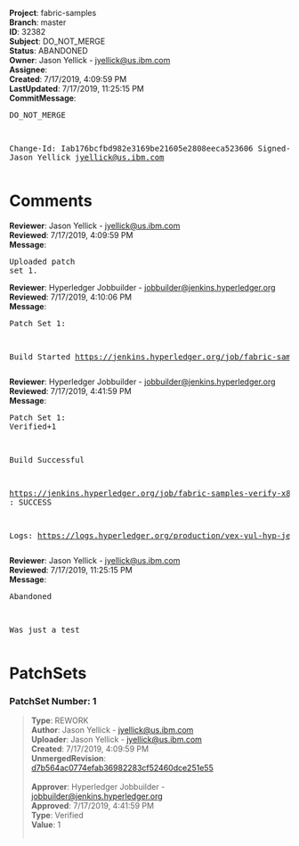 <strong>Project</strong>: fabric-samples<br><strong>Branch</strong>: master<br><strong>ID</strong>: 32382<br><strong>Subject</strong>: DO_NOT_MERGE<br><strong>Status</strong>: ABANDONED<br><strong>Owner</strong>: Jason Yellick - jyellick@us.ibm.com<br><strong>Assignee</strong>:<br><strong>Created</strong>: 7/17/2019, 4:09:59 PM<br><strong>LastUpdated</strong>: 7/17/2019, 11:25:15 PM<br><strong>CommitMessage</strong>:<br><pre>DO_NOT_MERGE

Change-Id: Iab176bcfbd982e3169be21605e2808eeca523606
Signed-off-by: Jason Yellick <jyellick@us.ibm.com>
</pre><h1>Comments</h1><strong>Reviewer</strong>: Jason Yellick - jyellick@us.ibm.com<br><strong>Reviewed</strong>: 7/17/2019, 4:09:59 PM<br><strong>Message</strong>: <pre>Uploaded patch set 1.</pre><strong>Reviewer</strong>: Hyperledger Jobbuilder - jobbuilder@jenkins.hyperledger.org<br><strong>Reviewed</strong>: 7/17/2019, 4:10:06 PM<br><strong>Message</strong>: <pre>Patch Set 1:

Build Started https://jenkins.hyperledger.org/job/fabric-samples-verify-x86_64/362/</pre><strong>Reviewer</strong>: Hyperledger Jobbuilder - jobbuilder@jenkins.hyperledger.org<br><strong>Reviewed</strong>: 7/17/2019, 4:41:59 PM<br><strong>Message</strong>: <pre>Patch Set 1: Verified+1

Build Successful 

https://jenkins.hyperledger.org/job/fabric-samples-verify-x86_64/362/ : SUCCESS

Logs: https://logs.hyperledger.org/production/vex-yul-hyp-jenkins-3/fabric-samples-verify-x86_64/362</pre><strong>Reviewer</strong>: Jason Yellick - jyellick@us.ibm.com<br><strong>Reviewed</strong>: 7/17/2019, 11:25:15 PM<br><strong>Message</strong>: <pre>Abandoned

Was just a test</pre><h1>PatchSets</h1><h3>PatchSet Number: 1</h3><blockquote><strong>Type</strong>: REWORK<br><strong>Author</strong>: Jason Yellick - jyellick@us.ibm.com<br><strong>Uploader</strong>: Jason Yellick - jyellick@us.ibm.com<br><strong>Created</strong>: 7/17/2019, 4:09:59 PM<br><strong>UnmergedRevision</strong>: [d7b564ac0774efab36982283cf52460dce251e55](https://github.com/hyperledger-gerrit-archive/fabric-samples/commit/d7b564ac0774efab36982283cf52460dce251e55)<br><br><strong>Approver</strong>: Hyperledger Jobbuilder - jobbuilder@jenkins.hyperledger.org<br><strong>Approved</strong>: 7/17/2019, 4:41:59 PM<br><strong>Type</strong>: Verified<br><strong>Value</strong>: 1<br><br></blockquote>